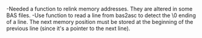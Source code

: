 -Needed a function to relink memory addresses. They are altered in some BAS files.
-Use function to read a line from bas2asc to detect the \0 ending of a line. The next memory position must be stored at the beginning of the previous line (since it's a pointer to the next line).